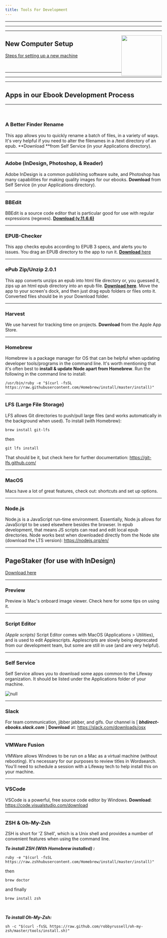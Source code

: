 ```yaml
---
title: Tools For Development
---
```

<hr /><hr />

<hr />

<img src="http://oldcomputers.net/pics/appleii-system.jpg" width="130" style="float: right" />

## New Computer Setup

[Steps for setting up a new machine](style.bhdirect-ebooks.org/admin/#/collections/process/new-computer-setup)

<div>&nbsp;</div>

<hr />

<hr />

<hr />

## Apps in our Ebook Development Process

<hr />

<div>&nbsp;</div>

### A Better Finder Rename

This app allows you to quickly rename a batch of files, in a variety of ways. It's very helpful if you need to alter the filenames in a /text directory of an epub. **Download **from Self Service (in your Applications directory).

<hr />

### Adobe (InDesign, Photoshop, & Reader)

Adobe InDesign is a common publishing software suite, and Photoshop has many capabilities for making quality images for our ebooks. **Download** from Self Service (in your Applications directory).

<hr />

### BBEdit

BBEdit is a source code editor that is particular good for use with regular expressions (regexes). [**Download (v.11.6.6)**](https://drive.google.com/open?id=1hcnwOtWHRd6O7dBtWZXqZ6w27VcDQFWq)

<hr />

### EPUB-Checker

This app checks epubs according to EPUB 3 specs, and alerts you to issues. You drag an EPUB directory to the app to run it. [**Download** here](https://www.pagina.gmbh/produkte/epub-checker/#c776)

<hr />

### ePub Zip/Unzip 2.0.1

This app converts unzips an epub into html file directory or, you guessed it, zips up an html epub directory into an epub file. [**Download here**](https://drive.google.com/open?id=15TssIvYh1140EIhs7jyTRSS-ewWy72J1). Move the app to your screen's dock, and then just drag epub folders or files onto it. Converted files should be in your Download folder.

<hr />

### Harvest

We use harvest for tracking time on projects. **Download** from the Apple App Store.

<hr />

### Homebrew

Homebrew is a package manager for OS that can be helpful when updating developer tools/programs in the command line. It's worth mentioning that it's often best to <b>install & update Node apart from Homebrew</b>. Run the following in the command line to install:

```
/usr/bin/ruby -e "$(curl -fsSL https://raw.githubusercontent.com/Homebrew/install/master/install)"
```

<hr />

### LFS (Large File Storage)

LFS allows Git directories to push/pull large files (and works automatically in the background when used). To install (with Homebrew):

```
brew install git-lfs
```

then

```
git lfs install
```

That should be it, but check here for further documentation: <https://git-lfs.github.com/>

<hr />

### MacOS

Macs have a lot of great features, check out: shortcuts and set up options.

<hr />

### Node.js

Node.js is a JavaScript run-time environment. Essentially, Node.js allows for JavaScript to be used elsewhere besides the browser. In epub development, that means JS scripts can read and edit local epub directories. Node works best when downloaded directly from the Node site (download the LTS version):  <https://nodejs.org/en/>

<hr />

## PageStaker (for use with InDesign)

[Download here](https://drive.google.com/open?id=1wgWb2j1fTorF4uYBbbHWiOEFB2LjSK7y)

<hr />

### Preview

Preview is Mac's onboard image viewer. Check here for some tips on using it.

<hr />

### Script Editor

_(Apple scripts)_ Script Editor comes with MacOS (Applications > Utilities), and is used to edit Applescripts. Applescripts are slowly being deprecated from our development team, but some are still in use (and are very helpful).

<hr />

### Self Service

Self Service allows you to download some apps common to the Lifeway organization. It should be listed under the Applications folder of your machine. 

![null](/assets/images/uploads/screen-shot-2018-09-17-at-4.02.29-pm.png)

<hr />

### Slack

For team communication, jibber jabber, and gifs. Our channel is [ _**bhdirect-ebooks.slack.com**_ ] **Download** at: <https://slack.com/downloads/osx>

<hr />

### VMWare Fusion

VMWare allows Windows to be run on a Mac as a virtual machine (without rebooting). It's necessary for our purposes to review titles in Wordsearch. You'll need to schedule a session with a Lifeway tech to help install this on your machine.

<hr />

### VSCode

VSCode is a powerful, free source code editor by Windows. **Download**: <https://code.visualstudio.com/download> 

<hr />

### ZSH & Oh-My-Zsh

ZSH is short for 'Z Shell', which is a Unix shell and provides a number of convenient features when using the command line. 

<b>_To install ZSH (With Homebrew installed) :</b>_

```
ruby -e "$(curl -fsSL https://raw.zshhubusercontent.com/Homebrew/install/master/install)"
```

then

```
brew doctor
```

and finally

```
brew install zsh
```

<div>&nbsp;</div>

<b>_To install Oh-My-Zsh:</b>_

```
sh -c "$(curl -fsSL https://raw.github.com/robbyrussell/oh-my-zsh/master/tools/install.sh)"
```

<div>&nbsp;</div>
